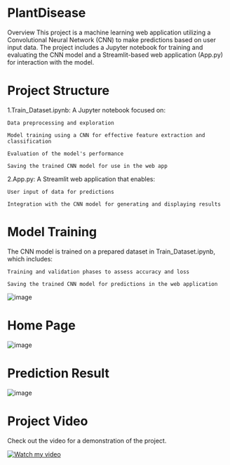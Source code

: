 # PlantDisease
Overview
This project is a machine learning web application utilizing a Convolutional Neural Network (CNN) to make predictions based on user input data. The project includes a Jupyter notebook for training and evaluating the CNN model and a Streamlit-based web application (App.py) for interaction with the model.

# Project Structure
1.Train_Dataset.ipynb: A Jupyter notebook focused on:
  
    Data preprocessing and exploration
    
    Model training using a CNN for effective feature extraction and classification
    
    Evaluation of the model's performance
    
    Saving the trained CNN model for use in the web app
    
2.App.py: A Streamlit web application that enables:
    
    User input of data for predictions
    
    Integration with the CNN model for generating and displaying results



# Model Training
The CNN model is trained on a prepared dataset in Train_Dataset.ipynb, which includes:
    
    Training and validation phases to assess accuracy and loss

    Saving the trained CNN model for predictions in the web application
![image](https://github.com/user-attachments/assets/75a6a85f-2d95-41a1-bff2-f6bd835ce4cc)

# Home Page
![image](https://github.com/user-attachments/assets/05e8e2da-b740-41cd-b597-60cd7b754481)

# Prediction Result
![image](https://github.com/user-attachments/assets/46eaba37-5a84-4583-b1ab-af372bb71dba)


# Project Video
Check out the video for a demonstration of the project.

[![Watch my video](https://img.youtube.com/vi/LU-vH9mSPc8/0.jpg)](https://youtu.be/LU-vH9mSPc8)


